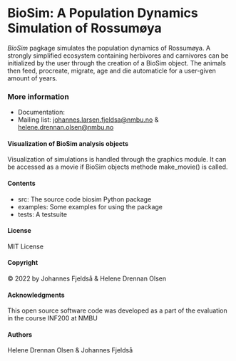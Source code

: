# BioSim: A Population Dynamics Simulation of Rossumøya
*BioSim* pagkage simulates the population dynamics of Rossumøya. 
A strongly simplified ecosystem containing herbivores and carnivores can be initialized by the user through the 
creation of a BioSim object. The animals then feed, procreate, migrate, age and die automaticle for a user-given
amount of years. 

### More information
* Documentation:
* Mailing list: johannes.larsen.fjeldsa@nmbu.no & helene.drennan.olsen@nmbu.no

#### Visualization of BioSim analysis objects
Visualization of simulations is handled through the graphics module. 
It can be accessed as a movie if BioSim objects methode make_movie() is called.


#### Contents
- src: The source code biosim Python package
- examples: Some examples for using the package
- tests: A testsuite

#### License
MIT License

#### Copyright
:copyright: 2022 by Johannes Fjeldså & Helene Drennan Olsen 

#### Acknowledgments
This open source software code was developed as a part of the evaluation in the course INF200 at NMBU

#### Authors
Helene Drennan Olsen & Johannes Fjeldså